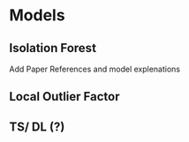 # Models

## Isolation Forest 

Add Paper References and model explenations

## Local Outlier Factor


## TS/ DL (?)
